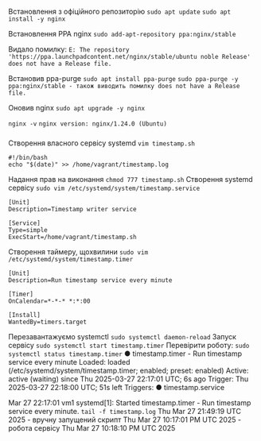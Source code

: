 Встановлення з офіційного репозиторію
`sudo apt update`
`sudo apt install -y nginx`

Встановлення PPA nginx
`sudo add-apt-repository ppa:nginx/stable`

Видало помилку:
`E: The repository 'https://ppa.launchpadcontent.net/nginx/stable/ubuntu noble Release' does not have a Release file.`

Встановив ppa-purge
`sudo apt install ppa-purge`
`sudo ppa-purge -y ppa:nginx/stable - також виводить помилку does not have a Release file.`

Оновив nginx
`sudo apt upgrade -y nginx`

`nginx -v`
`nginx version: nginx/1.24.0 (Ubuntu)`

###

Створення власного сервісу systemd
`vim timestamp.sh `
```
#!/bin/bash
echo "$(date)" >> /home/vagrant/timestamp.log
```
Надання прав на виконання
`chmod 777 timestamp.sh`
Створення systemd сервісу
`sudo vim /etc/systemd/system/timestamp.service`
```
[Unit]
Description=Timestamp writer service

[Service]
Type=simple
ExecStart=/home/vagrant/timestamp.sh
```
Створення таймеру, щохвилини
`sudo vim /etc/systemd/system/timestamp.timer`
```
[Unit]
Description=Run timestamp service every minute

[Timer]
OnCalendar=*-*-* *:*:00

[Install]
WantedBy=timers.target
```

Перезавантажуємо systemctl
`sudo systemctl daemon-reload`
Запуск сервісу
`sudo systemctl start timestamp.timer`
Перевірити роботу:
`sudo systemctl status timestamp.timer`
● timestamp.timer - Run timestamp service every minute
     Loaded: loaded (/etc/systemd/system/timestamp.timer; enabled; preset: enabled)
     Active: active (waiting) since Thu 2025-03-27 22:17:01 UTC; 6s ago
    Trigger: Thu 2025-03-27 22:18:00 UTC; 51s left
   Triggers: ● timestamp.service

Mar 27 22:17:01 vm1 systemd[1]: Started timestamp.timer - Run timestamp service every minute.
`tail -f timestamp.log`
Thu Mar 27 21:49:19 UTC 2025 - вручну запущений скрипт
Thu Mar 27 10:17:01 PM UTC 2025 - робота сервісу
Thu Mar 27 10:18:10 PM UTC 2025

